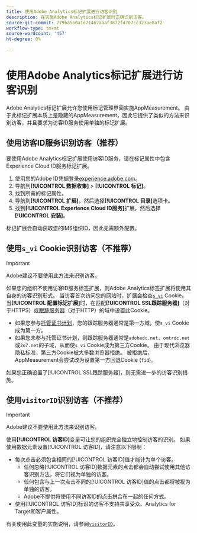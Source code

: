 ```yaml
---
title: 使用Adobe Analytics标记扩展进行访客识别
description: 在实施Adobe Analytics标记扩展时正确识别访客。
source-git-commit: 779ba5b0a1d71467aaaf3872fd707cc323ae8af2
workflow-type: tm+mt
source-wordcount: '457'
ht-degree: 0%

---
```


# 使用Adobe Analytics标记扩展进行访客识别

Adobe Analytics标记扩展允许您使用标记管理界面实施AppMeasurement。 由于此标记扩展本质上是隐藏的AppMeasurement，因此它提供了类似的方法来识别访客，并且要求为访客ID服务使用单独的标记扩展。

## 使用访客ID服务识别访客（推荐）

要使用Adobe Analytics标记扩展使用访客ID服务，请在标记属性中包含Experience Cloud ID服务标记扩展。

1. 使用您的Adobe ID凭据登录[experience.adobe.com](https://experience.adobe.com)。
1. 导航到&#x200B;**[!UICONTROL 数据收集]** > **[!UICONTROL 标记]**。
1. 找到所需的标记属性。
1. 导航到&#x200B;**[!UICONTROL 扩展]**，然后选择&#x200B;**[!UICONTROL 目录]**&#x200B;选项卡。
1. 找到&#x200B;**[!UICONTROL Experience Cloud ID服务]**&#x200B;扩展，然后选择&#x200B;**[!UICONTROL 安装]**。

标记扩展会自动获取您的IMS组织ID，因此无需额外配置。

## 使用`s_vi` Cookie识别访客（不推荐）

>[!IMPORTANT]
>
>Adobe建议不要使用此方法来识别访客。

如果您的组织不使用访客ID服务标签扩展，则Adobe Analytics标签扩展将使用其自身的访客识别形式。 当访客首次访问您的网站时，扩展会检查[`s_vi`](https://experienceleague.adobe.com/zh-hans/docs/core-services/interface/data-collection/cookies/analytics) Cookie。 当&#x200B;**[!UICONTROL 配置标记扩展]**&#x200B;时，在匹配&#x200B;**[!UICONTROL SSL跟踪服务器]**（对于HTTPS）或[跟踪服务器](https://experienceleague.adobe.com/zh-hans/docs/experience-platform/tags/extensions/client/analytics/overview)（对于HTTP）的域中设置此Cookie。

* 如果您参与[托管证书计划](https://experienceleague.adobe.com/zh-hans/docs/core-services/interface/data-collection/adobe-managed-cert)，您的跟踪服务器通常是第一方域，使`s_vi` Cookie成为第一方。
* 如果您未参与托管证书计划，则跟踪服务器通常是`adobedc.net`、`omtrdc.net`或`2o7.net`的子域，从而使`s_vi` Cookie成为第三方Cookie。 由于现代浏览器隐私标准，第三方Cookie被大多数浏览器拒绝。 被拒绝后，AppMeasurement会尝试改为设置第一方回退Cookie (`fid`)。

如果您正确设置了[!UICONTROL SSL跟踪服务器]，则无需进一步的访客识别措施。

## 使用`visitorID`识别访客（不推荐）

>[!IMPORTANT]
>
>Adobe建议不要使用此方法来识别访客。

使用&#x200B;**[!UICONTROL 访客ID]**&#x200B;变量可让您的组织完全独立地控制访客的识别。 如果使用数据元素设置[!UICONTROL 访客ID]，请注意以下限制：

* 每次点击必须包含相同的[!UICONTROL 访客ID]值才能计为单个访客。
   * 任何忽略[!UICONTROL 访客ID]数据元素的点击都会自动尝试使用其他访客识别方法，将它们视为单独的访客。
   * 任何包含与上一次点击不同的[!UICONTROL 访客ID]值的点击都将被视为单独的访客。
   * Adobe不提供将使用不同访客ID的点击拼合在一起的任何方式。
* 使用[!UICONTROL 访客ID]标识的访客不支持共享受众、Analytics for Target和客户属性。

有关使用此变量的实施说明，请参阅[`visitorID`](/help/implement/vars/config-vars/visitorid.md)。
